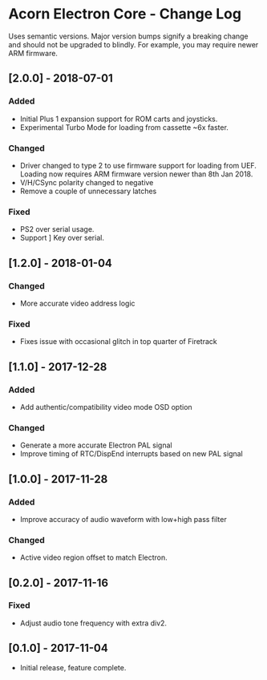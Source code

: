 # Acorn Electron Core - Change Log

Uses semantic versions. Major version bumps signify a breaking change and
should not be upgraded to blindly. For example, you may require newer ARM
firmware.

## [2.0.0] - 2018-07-01
### Added
  - Initial Plus 1 expansion support for ROM carts and joysticks.
  - Experimental Turbo Mode for loading from cassette ~6x faster. 

### Changed
  - Driver changed to type 2 to use firmware support for loading from UEF.
    Loading now requires ARM firmware version newer than 8th Jan 2018.
  - V/H/CSync polarity changed to negative
  - Remove a couple of unnecessary latches

### Fixed
  - PS2 over serial usage.
  - Support ] Key over serial.

## [1.2.0] - 2018-01-04
### Changed
  - More accurate video address logic

### Fixed
  - Fixes issue with occasional glitch in top quarter of Firetrack
    
## [1.1.0] - 2017-12-28
### Added
  - Add authentic/compatibility video mode OSD option

### Changed
  - Generate a more accurate Electron PAL signal
  - Improve timing of RTC/DispEnd interrupts based on new PAL signal

## [1.0.0] - 2017-11-28
### Added
  - Improve accuracy of audio waveform with low+high pass filter

### Changed
  - Active video region offset to match Electron.

## [0.2.0] - 2017-11-16
### Fixed
  - Adjust audio tone frequency with extra div2.

## [0.1.0] - 2017-11-04
  - Initial release, feature complete.
